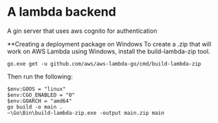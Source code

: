 # A lambda backend
A gin server that uses aws cognito for authentication

**Creating a deployment package on Windows
To create a .zip that will work on AWS Lambda using Windows, install the build-lambda-zip tool.

```
go.exe get -u github.com/aws/aws-lambda-go/cmd/build-lambda-zip
```

Then run the following:

```
$env:GOOS = "linux"
$env:CGO_ENABLED = "0"
$env:GOARCH = "amd64"
go build -o main .
~\Go\Bin\build-lambda-zip.exe -output main.zip main
```
